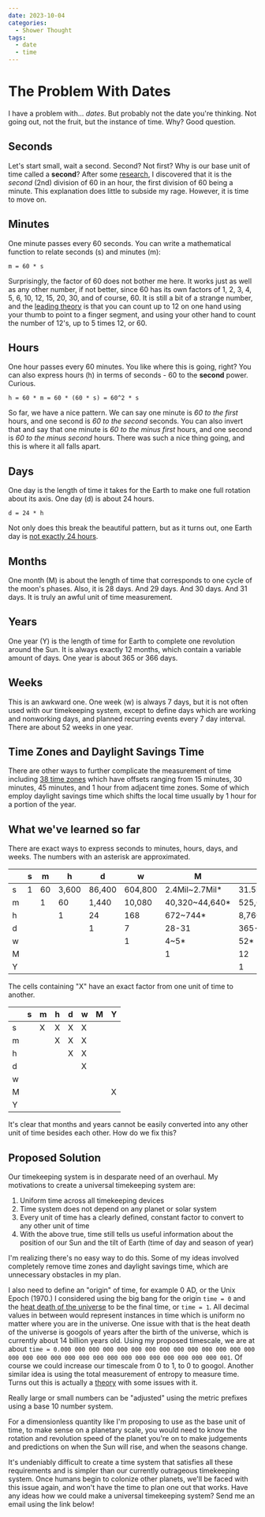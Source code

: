 ```yaml
---
date: 2023-10-04
categories:
  - Shower Thought
tags:
  - date
  - time
---
```

# The Problem With Dates

I have a problem with... *dates*. But probably not the date you're thinking. Not going out, not the fruit, but the instance of time. Why? Good question.

## Seconds

Let's start small, wait a second. Second? Not first? Why is our base unit of time called a **second**? After some [research](https://www.etymonline.com/word/second), I discovered that it is the *second* (2nd) division of 60 in an hour, the first division of 60 being a minute. This explanation does little to subside my rage. However, it is time to move on.

## Minutes

One minute passes every 60 seconds. You can write a mathematical function to relate seconds (s) and minutes (m):

```
m = 60 * s
```

Surprisingly, the factor of 60 does not bother me here. It works just as well as any other number, if not better, since 60 has its own factors of 1, 2, 3, 4, 5, 6, 10, 12, 15, 20, 30, and of course, 60. It is still a bit of a strange number, and the [leading theory](https://en.wikipedia.org/wiki/Sexagesimal) is that you can count up to 12 on one hand using your thumb to point to a finger segment, and using your other hand to count the number of 12's, up to 5 times 12, or 60.

## Hours

One hour passes every 60 minutes. You like where this is going, right? You can also express hours (h) in terms of seconds - 60 to the **second** power. Curious.

```
h = 60 * m = 60 * (60 * s) = 60^2 * s
```

So far, we have a nice pattern. We can say one minute is *60 to the first* hours, and one second is *60 to the second* seconds. You can also invert that and say that one minute is *60 to the minus first* hours, and one second is *60 to the minus second* hours. There was such a nice thing going, and this is where it all falls apart.

## Days

One day is the length of time it takes for the Earth to make one full rotation about its axis. One day (d) is about 24 hours.

```
d = 24 * h
```

Not only does this break the beautiful pattern, but as it turns out, one Earth day is [not exactly 24 hours](https://medium.com/the-philipendium/a-day-is-not-24-hours-c36ee96078c6).

## Months

One month (M) is about the length of time that corresponds to one cycle of the moon's phases. Also, it is 28 days. And 29 days. And 30 days. And 31 days. It is truly an awful unit of time measurement.

## Years

One year (Y) is the length of time for Earth to complete one revolution around the Sun. It is always exactly 12 months, which contain a variable amount of days. One year is about 365 or 366 days.

## Weeks

This is an awkward one. One week (w) is always 7 days, but it is not often used with our timekeeping system, except to define days which are working and nonworking days, and planned recurring events every 7 day interval. There are about 52 weeks in one year.

## Time Zones and Daylight Savings Time

There are other ways to further complicate the measurement of time including [38 time zones](https://www.timeanddate.com/time/current-number-time-zones.html) which have offsets ranging from 15 minutes, 30 minutes, 45 minutes, and 1 hour from adjacent time zones. Some of which employ daylight savings time which shifts the local time usually by 1 hour for a portion of the year.

## What we've learned so far

There are exact ways to express seconds to minutes, hours, days, and weeks. The numbers with an asterisk are approximated.

|   | s | m | h | d | w | M | Y |
| - | - | - | - | - | - | - | - |
| s | 1 | 60 | 3,600 | 86,400 | 604,800 | 2.4Mil~2.7Mil* | 31.5Mil~31.6Mil* |
| m |   | 1 | 60 | 1,440 | 10,080 | 40,320~44,640* | 525,600~527,040* |
| h |   |   | 1 | 24 | 168 | 672~744* | 8,760~8,784* |
| d |   |   |   | 1 | 7 | 28-31 | 365-366 |
| w |   |   |   |   | 1 | 4~5* | 52* |
| M |   |   |   |   |   | 1 | 12 |
| Y |   |   |   |   |   |   | 1 |

The cells containing "X" have an exact factor from one unit of time to another.

|   | s | m | h | d | w | M | Y |
| - | - | - | - | - | - | - | - |
| s |   | X | X | X | X |   |   |
| m |   |   | X | X | X |   |   |
| h |   |   |   | X | X |   |   |
| d |   |   |   |   | X |   |   |
| w |   |   |   |   |   |   |   |
| M |   |   |   |   |   |   | X |
| Y |   |   |   |   |   |   |   |

It's clear that months and years cannot be easily converted into any other unit of time besides each other. How do we fix this?

## Proposed Solution

Our timekeeping system is in desparate need of an overhaul. My motivations to create a universal timekeeping system are:

1. Uniform time across all timekeeping devices
1. Time system does not depend on any planet or solar system
1. Every unit of time has a clearly defined, constant factor to convert to any other unit of time
1. With the above true, time still tells us useful information about the position of our Sun and the tilt of Earth (time of day and season of year)

I'm realizing there's no easy way to do this. Some of my ideas involved completely remove time zones and daylight savings time, which are unnecessary obstacles in my plan.

I also need to define an "origin" of time, for example 0 AD, or the Unix Epoch (1970.) I considered using the big bang for the origin `time = 0` and the [heat death of the universe](https://en.wikipedia.org/wiki/Heat_death_of_the_universe) to be the final time, or `time = 1`. All decimal values in between would represent instances in time which is uniform no matter where you are in the universe. One issue with that is the heat death of the universe is googols of years  after the birth of the universe, which is currently about 14 billion years old. Using my proposed timescale, we are at about `time = 0.000 000 000 000 000 000 000 000 000 000 000 000 000 000 000 000 000 000 000 000 000 000 000 000 000 000 000 000 000 001`. Of course we could increase our timescale from 0 to 1, to 0 to googol. Another similar idea is using the total measurement of entropy to measure time. Turns out this is actually a [theory](https://en.wikipedia.org/wiki/Entropy_as_an_arrow_of_time) with some issues with it.

Really large or small numbers can be "adjusted" using the metric prefixes using a base 10 number system.

For a dimensionless quantity like I'm proposing to use as the base unit of time, to make sense on a planetary scale, you would need to know the rotation and revolution speed of the planet you're on to make judgements and predictions on when the Sun will rise, and when the seasons change.

It's undeniably difficult to create a time system that satisfies all these requirements and is simpler than our currently outrageous timekeeping system. Once humans begin to colonize other planets, we'll be faced with this issue again, and won't have the time to plan one out that works. Have any ideas how we could make a universal timekeeping system? Send me an email using the link below!